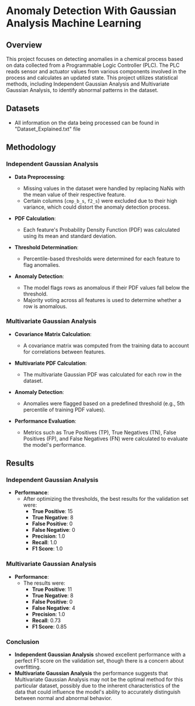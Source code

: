 # Anomaly Detection With Gaussian Analysis Machine Learning

## Overview

This project focuses on detecting anomalies in a chemical process based on data collected from a Programmable Logic Controller (PLC). The PLC reads sensor and actuator values from various components involved in the process and calculates an updated state. This project utilizes statistical methods, including Independent Gaussian Analysis and Multivariate Gaussian Analysis, to identify abnormal patterns in the dataset.

## Datasets

- All information on the data being processed can be found in "Dataset_Explained.txt" file

## Methodology

### Independent Gaussian Analysis

- **Data Preprocessing**: 
  - Missing values in the dataset were handled by replacing NaNs with the mean value of their respective feature.
  - Certain columns (`cmp_b_s`, `f2_s`) were excluded due to their high variance, which could distort the anomaly detection process.
  
- **PDF Calculation**:
  - Each feature's Probability Density Function (PDF) was calculated using its mean and standard deviation.
  
- **Threshold Determination**:
  - Percentile-based thresholds were determined for each feature to flag anomalies.
  
- **Anomaly Detection**:
  - The model flags rows as anomalous if their PDF values fall below the threshold.
  - Majority voting across all features is used to determine whether a row is anomalous.

### Multivariate Gaussian Analysis

- **Covariance Matrix Calculation**:
  - A covariance matrix was computed from the training data to account for correlations between features.
  
- **Multivariate PDF Calculation**:
  - The multivariate Gaussian PDF was calculated for each row in the dataset.
  
- **Anomaly Detection**:
  - Anomalies were flagged based on a predefined threshold (e.g., 5th percentile of training PDF values).
  
- **Performance Evaluation**:
  - Metrics such as True Positives (TP), True Negatives (TN), False Positives (FP), and False Negatives (FN) were calculated to evaluate the model's performance.

## Results

### Independent Gaussian Analysis

- **Performance**:
  - After optimizing the thresholds, the best results for the validation set were:
    - **True Positive**: 15
    - **True Negative**: 8
    - **False Positive**: 0
    - **False Negative**: 0
    - **Precision**: 1.0
    - **Recall**: 1.0
    - **F1 Score**: 1.0

### Multivariate Gaussian Analysis

- **Performance**:
  - The results were:
    - **True Positive**: 11
    - **True Negative**: 8
    - **False Positive**: 0
    - **False Negative**: 4
    - **Precision**: 1.0
    - **Recall**: 0.73
    - **F1 Score**: 0.85

### Conclusion

- **Independent Gaussian Analysis** showed excellent performance with a perfect F1 score on the validation set, though there is a concern about overfitting.
- **Multivariate Gaussian Analysis** the performance suggests that Multivariate Gaussian Analysis may not be the optimal method for this particular dataset, possibly due to the inherent characteristics of the data that could influence the model's ability to accurately distinguish between normal and abnormal behavior.

